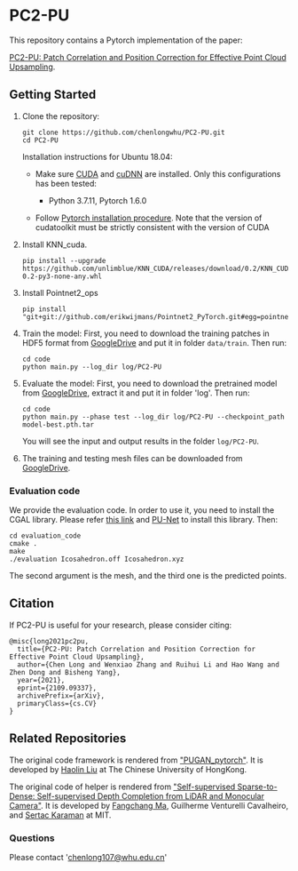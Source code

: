 # PC2-PU

This repository contains a Pytorch implementation of the paper:

[PC2-PU: Patch Correlation and Position Correction for Effective Point Cloud Upsampling](https://arxiv.org/abs/2109.09337).

## Getting Started

1. Clone the repository:

   ```shell
   git clone https://github.com/chenlongwhu/PC2-PU.git
   cd PC2-PU
   ```
   Installation instructions for Ubuntu 18.04:
   * Make sure <a href="https://docs.nvidia.com/cuda/cuda-installation-guide-linux/index.html">CUDA</a>  and <a href="https://docs.nvidia.com/deeplearning/sdk/cudnn-install/index.html">cuDNN</a> are installed. Only this configurations has been tested:

     - Python 3.7.11, Pytorch 1.6.0
    * Follow <a href="https://pytorch.org/">Pytorch installation procedure</a>. Note that the version of cudatoolkit must be strictly consistent with the version of CUDA

2. Install KNN_cuda.
    ```
    pip install --upgrade https://github.com/unlimblue/KNN_CUDA/releases/download/0.2/KNN_CUDA-0.2-py3-none-any.whl
    ```
3. Install Pointnet2_ops
    ```
    pip install "git+git://github.com/erikwijmans/Pointnet2_PyTorch.git#egg=pointnet2_ops&subdirectory=pointnet2_ops_lib"
    ```

4. Train the model:
    First, you need to download the training patches in HDF5 format from [GoogleDrive](https://drive.google.com/file/d/1nRTvtjV9W8oEAJ_SAlmw2T9LB0Osobe7/view?usp=sharing) and put it in folder `data/train`.
    Then run:
   ```shell
   cd code
   python main.py --log_dir log/PC2-PU
   ```

5. Evaluate the model:
    First, you need to download the pretrained model from [GoogleDrive](https://drive.google.com/file/d/1SL1kcqex6rRrpjRp4fH-6XrVHyy1bYas/view?usp=sharing), extract it and put it in folder 'log'.
    Then run:
   ```shell
   cd code
   python main.py --phase test --log_dir log/PC2-PU --checkpoint_path model-best.pth.tar
   ```
   You will see the input and output results in the folder `log/PC2-PU`.

6. The training and testing mesh files can be downloaded from [GoogleDrive](https://drive.google.com/open?id=1BNqjidBVWP0_MUdMTeGy1wZiR6fqyGmC).

### Evaluation code
We provide the evaluation code. In order to use it, you need to install the CGAL library. Please refer [this link](https://www.cgal.org/download/linux.html) and  [PU-Net](https://github.com/yulequan/PU-Net) to install this library.
Then:
   ```shell
   cd evaluation_code
   cmake .
   make
   ./evaluation Icosahedron.off Icosahedron.xyz
   ```
The second argument is the mesh, and the third one is the predicted points.

## Citation

If PC2-PU is useful for your research, please consider citing:

    @misc{long2021pc2pu,
      title={PC2-PU: Patch Correlation and Position Correction for Effective Point Cloud Upsampling},
      author={Chen Long and Wenxiao Zhang and Ruihui Li and Hao Wang and Zhen Dong and Bisheng Yang},
      year={2021},
      eprint={2109.09337},
      archivePrefix={arXiv},
      primaryClass={cs.CV}
    }

## Related Repositories
The original code framework is rendered from ["PUGAN_pytorch"](https://github.com/UncleMEDM/PUGAN-pytorch). It is developed by [Haolin Liu](https://github.com/UncleMEDM) at The Chinese University of HongKong.

The original code of helper is rendered from ["Self-supervised Sparse-to-Dense:  Self-supervised Depth Completion from LiDAR and Monocular Camera"](https://github.com/fangchangma/self-supervised-depth-completion). It is developed by [Fangchang Ma](http://www.mit.edu/~fcma/), Guilherme Venturelli Cavalheiro, and [Sertac Karaman](http://karaman.mit.edu/) at MIT.

### Questions

Please contact 'chenlong107@whu.edu.cn'
